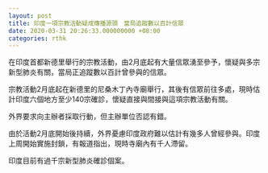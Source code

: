 ```yaml
---
layout: post
title: 印度一項宗教活動疑成傳播源頭　當局追蹤數以百計信眾
date: 2020-03-31 20:26:33.000000000 +08:00
categories: rthk
---
```


在印度首都新德里舉行的宗教活動，由2月底起有大量信眾湧至參予，懷疑與多宗新型肺炎有關，當局正追蹤數以百計曾參與的信眾。

宗教活動2月底起在新德里的尼桑木丁內寺廟舉行，其後有信眾前往多處，現時估計印度六個地方至少140宗確診，懷疑直接與間接與這項宗教活動有關。

外界要求向主辦者採取行動，但主辦單位否認有錯。

由於活動2月底開始後持續，外界憂慮印度政府難以估計有幾多人曾經參與。印度上周開始實施封鎖，有報道指出，現時寺廟內有千人滯留。

印度目前有過千宗新型肺炎確診個案。
